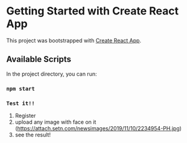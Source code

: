 # Getting Started with Create React App

This project was bootstrapped with [Create React App](https://github.com/facebook/create-react-app).

## Available Scripts

In the project directory, you can run:

### `npm start`
### `Test it!!`
1. Register 
2. upload any image with face on it (https://attach.setn.com/newsimages/2019/11/10/2234954-PH.jpg)
3. see the result!
